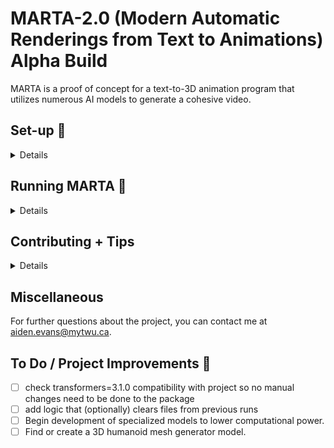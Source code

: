 # MARTA-2.0 (Modern Automatic Renderings from Text to Animations) Alpha Build
MARTA is a proof of concept for a text-to-3D animation program that utilizes numerous AI models to generate a cohesive video.

## Set-up :wrench:
<Details>

### Pre-reqs:
1. Download [Anaconda](https://www.anaconda.com/download/success)
2. Open the Anaconda prompt
3. Run `conda init powershell`
4. Open your text editor
5. Navigate to MARTA-2.0 in your terminal
6. Ensure you have [Git](https://git-scm.com/downloads) installed
7. Install [Blender](https://www.blender.org/), we used version 4.1
8. Install [Rokoko Blender Addon](https://www.rokoko.com/integrations/blender)

### Environment:

Credit to [@makeinufilm](https://medium.com/@makeinufilm) for the super helpful [tutorial](https://medium.com/@makeinufilm/notes-on-how-to-set-up-the-momask-environment-and-how-to-use-blenderaddon-6563f1abdbfa) partly used here.\
We will be using the incredible work done at the University of Alberta to generate animation. All credit for creating animations goes to the contributers of [Momask](https://ericguo5513.github.io/momask/).

> Run the following commands in powershell
``` 
git clone https://github.com/EricGuo5513/momask-codes.git
```
Create then navigate to `momask-codes/checkpoints` then create two more folders, `kit` and `t2m`.
- Download [KIT-ML Dataset](https://drive.google.com/file/d/1MNMdUdn5QoO8UW1iwTcZ0QNaLSH4A6G9/view) and extract to `momask-codes/checkpoints/kit`.
- Download [HumanML3D Dataset](https://drive.google.com/file/d/1MNMdUdn5QoO8UW1iwTcZ0QNaLSH4A6G9/view) and extract to `momask-codes/checkpoints/t2m`.

Your folder structure should look like this:

![Folder Organization Structure](readme_assets/Momask%20Example%20Display.png)

Create and activate the conda environment:
```
conda create -n momask python=3.9
conda activate momask
```



> Ensure you have selected python 3.9.19 as your python interpreter. Do not install ffmpeg through pip, as the install seems to be broken.

```
pip install -r requirements.txt
conda install ffmpeg=4.3
```

Now install the spaCy model:
```
python -m spacy download en_core_web_sm
```

You will also need to install Microsoft Visual C++ 14.0 or greater from [here](https://visualstudio.microsoft.com/visual-cpp-build-tools/). You can use this YouTube [tutorial](https://www.youtube.com/watch?v=pDURF7345M8).

At this point you need to change some code in the transformer package `anaconda3\envs\momask\lib\site-packages\transformers\models\musicgen\modeling_musicgen.py` line 2474 & 2476, switching `torch.concatenate()` to `torch.cat()`.

Finally, you must install the [Rokoko Blender Addon](https://www.rokoko.com/integrations/blender) as it is essential to the script. Once you have downloaded the `.zip` folder, leave it in a safe directory, and open blender. From the menu bar, navigate to Edit -> Preferences, then click install and navigate to the Rokoko zip folder. Once installed, click on its checkbox to ensure it is activated.

### Characters:
As of right now, MARTA has no way of generating 3D humanoid models suitable for the program. We modeled our own characters with [MakeHuman](http://www.makehumancommunity.org/) and used the [Rokoko Blender Addon](https://www.rokoko.com/integrations/blender) to retarget the characters to match the animations. The Rokoko retargeting is done through the `rendering/renderer.py` script.

For now, it is recommended that you use MakeHuman as it is the only tested character creator, but if you test other applications, please let us know.

You can place your characters in the `characters` folder. These must be in `.fbx` format.

</details>

## Running MARTA :running:
<details>

Once you have completed the set-up, ensure your conda environment is still activated.

Assuming you are in the MARTA-2.0 directory, you can now run MARTA.py through your code editor or in your terminal with `python marta.py`.

When you run the script, you will be required to download all models that MARTA utilizes.

Please note that downloading these models requires around ***15 GB of disk space***.

After these models have downloaded, you will be prompted in your terminal to enter your story.

### Changing Details After Render

If you are unsatisfied with the render, you are able to change the textures, animations, and audio if you please. You must replace them in their respective folders for this change to occur. To just run the rendering script, you can use either in your command prompt:

```
blender -P rendering/renderer.py
```
or
```
python rendering/start_renderer.py
```




</details>

## Contributing + Tips

<details>

Contributions and recommendations for the MARTA project are more than welcome. You can contact aiden.evans@mytwu.ca or create your own fork of the repositiory.

If you plan on working with the Blender side of the program, I would recommend using the following command to install the [fake-bpy-module](https://github.com/nutti/fake-bpy-module).

```
pip install fake-bpy-module-4.1
```
Or for different versions of Blender:
```
pip install fake-bpy-module-<version>
```


</details>

## Miscellaneous

For further questions about the project, you can contact me at aiden.evans@mytwu.ca.

## To Do / Project Improvements :pushpin:
- [ ] check transformers=3.1.0 compatibility with project so no manual changes need to be done to the package
- [ ] add logic that (optionally) clears files from previous runs
- [ ] Begin development of specialized models to lower computational power.
- [ ] Find or create a 3D humanoid mesh generator model.
